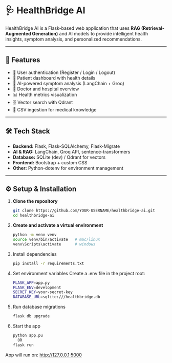 # 🩺 HealthBridge AI

HealthBridge AI is a Flask-based web application that uses **RAG (Retrieval-Augmented Generation)** and AI models to provide intelligent health insights, symptom analysis, and personalized recommendations.

---

## 🚀 Features
- 🔐 User authentication (Register / Login / Logout)
- 👤 Patient dashboard with health details
- 🤖 AI-powered symptom analysis (LangChain + Groq)
- 🏥 Doctor and hospital overview
- 📊 Health metrics visualization
- 🗄️ Vector search with Qdrant
- 📄 CSV ingestion for medical knowledge

---

## 🛠️ Tech Stack
- **Backend:** Flask, Flask-SQLAlchemy, Flask-Migrate
- **AI & RAG:** LangChain, Groq API, sentence-transformers
- **Database:** SQLite (dev) / Qdrant for vectors
- **Frontend:** Bootstrap + custom CSS
- **Other:** Python-dotenv for environment management

---

## ⚙️ Setup & Installation

1. **Clone the repository**
   ```bash
   git clone https://github.com/YOUR-USERNAME/healthbridge-ai.git
   cd healthbridge-ai

2. **Create and activate a virtual environment**
   ```bash
   python -m venv venv
   source venv/bin/activate   # mac/linux
   venv\Scripts\activate      # windows

3. Install dependencies
   ```bash
   pip install -r requirements.txt

4. Set environment variables
  Create a .env file in the project root:
   ```bash
   FLASK_APP=app.py
   FLASK_ENV=development
   SECRET_KEY=your-secret-key
   DATABASE_URL=sqlite:///healthbridge.db

6. Run database migrations
   ```bash
   flask db upgrade
   
7. Start the app
   ```bash
   python app.pu
     OR
   flask run

App will run on: http://127.0.0.1:5000



